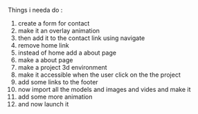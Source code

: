 Things i needa do : 
1. create a form for contact
2. make it an overlay animation 
3. then add it to the contact link using navigate 
4. remove home link
5. instead of home add a about page 
6. make a about page
7. make a project 3d environment 
6. make it accessible when the user click on the the project
9. add some links to the footer 
10. now import all the models and images and vides and make it 
11. add some more animation 
12. and now launch it 
